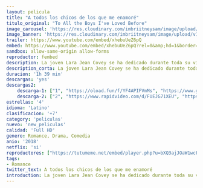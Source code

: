 ```yaml
---
layout: pelicula
title: "A todos los chicos de los que me enamoré"
titulo_original: "To All the Boys I've Loved Before"
image_carousel: 'https://res.cloudinary.com/imbriitneysam/image/upload/v1544666483/para-poster-min.jpg'
image_banner: 'https://res.cloudinary.com/imbriitneysam/image/upload/v1544666483/para-banner-min.jpg'
trailer: https://www.youtube.com/embed/xhebuUeZ6pQ
embed: https://www.youtube.com/embed/xhebuUeZ6pQ?rel=0&amp;hd=1&border=0&wmode=opaque&enablejsapi=1&modestbranding=1&controls=1&showinfo=1
sandbox: allow-same-origin allow-forms
reproductor: fembed
description: La joven Lara Jean Covey se ha dedicado durante toda su vida a escribir cartas a todos esos chicos con los que tuvo una relación fallida o ni siquiera consiguió tener algo. Todas esas cartas las guarda en una caja que solo ella conoce. Un día, todas esas misivas de amor (o desamor) son entregadas a los chicos a los que iban dirigidas misteriosamente. Ahora Lara tendrá que enfrentarse a sus amores pasados y a la reacción de ellos y de toda la gente de su alrededor que se entera.
description_corta: La joven Lara Jean Covey se ha dedicado durante toda su vida a escribir cartas a todos esos chicos con los que tuvo una relación fallida o ni siquiera consiguió tener algo. Todas esas cartas las guarda en una caja que solo ella...
duracion: '1h 39 min'
descargas: 'yes'
descargas2:
    descarga-1: ["1", "https://oload.fun/f/YF4APIFVmMs", "https://www.google.com/s2/favicons?domain=openload.co","OpenLoad","https://res.cloudinary.com/imbriitneysam/image/upload/v1541473684/mexico.png", "Latino", "Full HD"]
    descarga-2: ["2", "https://www.rapidvideo.com/d/FUEJG71XEU", "https://www.google.com/s2/favicons?domain=www.rapidvideo.com","RapidVideo","https://res.cloudinary.com/imbriitneysam/image/upload/v1541473684/mexico.png", "Latino", "Full HD"]
estrellas: '4'
idioma: 'Latino'
clasificacion: '+7'
category: 'peliculas'
nuevo: 'new_peliculas'
calidad: 'Full HD'
genero: Romance, Drama, Comedia
anio: '2018'
netflix: 'si'
reproductores: ["https://tutumeme.net/embed/player.php?u=bXQ3ajJOaW1wcFRGcEs2VW5XRGExTlRPMytmUnc3bHVwcWhoenVIUjI5SHF5TlNwc0taaG1jN2gwZHZSNTlIRHVhV2tZWitkNUtDVDNOL1ZvYW1rYjJkcW9BPT0","https://tutumeme.net/embed/player.php?u=bXQ3ajJOaW1wcFRGcEs2VW5XRGExTlRPMytmUnc3bHVwcWhoenVIUjI5SHF5TlNwc0taaG1jN2gwZHZSNTlIRHVhV2tZWitkNUtDVDNOL1ZvYW1rYjJabm1xST0","https://api.cuevana3.io/olpremium/gd.php?file=ek5lbm9xYWNrS0xNejZabVlkSFIyTkxQb3BPWDB0UFkwY3lvbjJIRjBPQ1QwNStUck1mVG9kVExvM0djeHA3VnFybXRscUdvMWRXNHRZbU1lYXVUeDg2cGpKVmp4cXpBejYxcGxLQzh1OWJTcVlHRVpxaXV6TkRUcW9hRzFyTFVySzJyZm1XVDBzeTh1YU9NWnNxNDFkTFRuWWw0a3R2WTBaaDZob2pLME1yU3JLcVdlNnpXMktuU3FvVjRyS2JWMFp5cmhZaW9yY0RScVdPSW5yU1h3THZHYklLRWlNbmYxOG1ZYjZ6SDFBPT0","https://animekao.club/kaodrive/embed.php?data=668SpXjMmjp1FvzqA+oqycLwTsl5r0qEG1BryvjY5G5hKU4QgsW/U4N6FYic4Su4vRKFYO/3VRkr6SkloKVgWT6ktJz5Yhzse+9Xm3sNS7RcEZA9askjK9pLSZ0t2SP0/Wi1PBIMMtkspMIG/2wZs/mnMuNsdWNfOzt/hFe53Q3knyoO2WuVzj3LlUegc2AIfPKgt8D9cIE3lP3wWqtdkEbIDbnRtxMXfrtgmcSTMaIJF/uxRJiymsEcunDBEBrzxSDS22lfbvRqs0xGNdAC19UqzBqWfKvO9U16aoUWJ74AVgGAPCfSb/7pNRK0XkXn8hi39PSqrlwbHtdt0OTXGo/Viok417G2eq4+lj3TKR5pgqS5U1n++XgoNYUvIcpUC2v6YUqvb7kPOzpbLUDFAw==","https://api.cuevana3.io/stream/index.php?file=ek5lbm9xYWNrS0xYMTZLa2xNbkdvY3ZTb3BtZng4TGp6ZFpobGFMUGtPYll4SldlbUkvSjJNWFBtS1JnbEpLa2w1Um5ZSlRTMGViVTBxZGdsdEhPb3RqWFptcG5tSmVxbU1KL2M0ZkJxYmVTMEtObQ","https://api.cuevana3.io/rr/gd.php?h=ek5lbm9xYWNrS0xJMVp5b21KREk0dFBLbjVkaHhkRGdrOG1jbnBpUnhhS1ZsNjE2Z0xhbXA3clltbmlucE0zVXNibWdoNVhQdWIyWXJvT2hmSzdYdDhhU3FadVkyUT09"]
tags:
- Romance
twitter_text: A todos los chicos de los que me enamoré
introduction: La joven Lara Jean Covey se ha dedicado durante toda su vida a escribir cartas a todos esos chicos con los que tuvo una relación fallida o ni siquiera consiguió tener algo. Todas esas cartas las guarda en una caja que solo ella...
---
```



 







